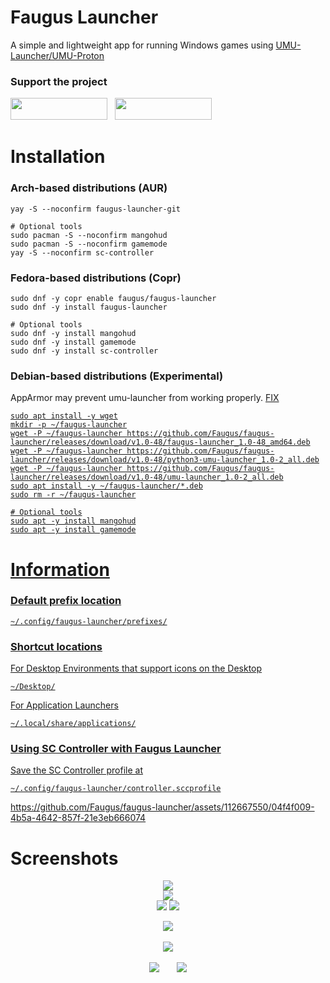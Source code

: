 # Faugus Launcher
A simple and lightweight app for running Windows games using [UMU-Launcher/UMU-Proton](https://github.com/Open-Wine-Components/umu-launcher)

### Support the project
<a href='https://ko-fi.com/K3K210EMDU' target='_blank'><img src=https://github.com/Faugus/faugus-launcher/blob/main/ko-fi.png width="155" height="35"/></a>&nbsp;&nbsp;
<a href='https://www.paypal.com/donate/?business=57PP9DVD3VWAN&amount=5&no_recurring=0&currency_code=USD' target='_blank'><img src=https://github.com/Faugus/faugus-launcher/blob/main/paypal.png width="155" height="35"/></a>

# Installation
### Arch-based distributions (AUR)
```
yay -S --noconfirm faugus-launcher-git
```
```
# Optional tools
sudo pacman -S --noconfirm mangohud
sudo pacman -S --noconfirm gamemode
yay -S --noconfirm sc-controller
```

### Fedora-based distributions (Copr)
```
sudo dnf -y copr enable faugus/faugus-launcher
sudo dnf -y install faugus-launcher
```
```
# Optional tools
sudo dnf -y install mangohud
sudo dnf -y install gamemode
sudo dnf -y install sc-controller
```

### Debian-based distributions (Experimental)
AppArmor may prevent umu-launcher from working properly. <a href='https://gist.github.com/Faugus/8d3caa3ce93eb1ff90409f3c3dbabe0f' target='_blank'>FIX
```
sudo apt install -y wget
mkdir -p ~/faugus-launcher
wget -P ~/faugus-launcher https://github.com/Faugus/faugus-launcher/releases/download/v1.0-48/faugus-launcher_1.0-48_amd64.deb
wget -P ~/faugus-launcher https://github.com/Faugus/faugus-launcher/releases/download/v1.0-48/python3-umu-launcher_1.0-2_all.deb
wget -P ~/faugus-launcher https://github.com/Faugus/faugus-launcher/releases/download/v1.0-48/umu-launcher_1.0-2_all.deb
sudo apt install -y ~/faugus-launcher/*.deb
sudo rm -r ~/faugus-launcher
```
```
# Optional tools
sudo apt -y install mangohud
sudo apt -y install gamemode
```

# Information
### Default prefix location
```
~/.config/faugus-launcher/prefixes/
```

### Shortcut locations
For Desktop Environments that support icons on the Desktop
```
~/Desktop/
```
For Application Launchers
```
~/.local/share/applications/
```

### Using SC Controller with Faugus Launcher
Save the SC Controller profile at
```
~/.config/faugus-launcher/controller.sccprofile
```
https://github.com/Faugus/faugus-launcher/assets/112667550/04f4f009-4b5a-4642-857f-21e3eb666074

# Screenshots
<p align="center">
  <img src=https://github.com/Faugus/faugus-launcher/assets/112667550/2555a761-c12a-48cb-8888-5f007bb71031/><br>
  <img src=https://github.com/Faugus/faugus-launcher/assets/112667550/cfc9a0a9-8999-4473-ac00-f0fb44b2095c/><br>
  <img src=https://github.com/Faugus/faugus-launcher/assets/112667550/e09130c7-9b46-4a9a-bf8c-9f215a5b3d24/>
  <img src=https://github.com/Faugus/faugus-launcher/assets/112667550/3fe492ef-7fe3-472e-8e54-ee475a51c38c/>
</p>
<p align="center">
<img src=https://github.com/Faugus/faugus-launcher/assets/112667550/a2c5993b-5a67-46a4-9ba4-31ddc1c69377/><br><br>
<img src=https://github.com/Faugus/faugus-launcher/assets/112667550/7b00bcf6-1db8-4c2e-9208-ac9f843f2a49/><br><br>
<img src=https://github.com/Faugus/faugus-launcher/assets/112667550/d5b0368c-1986-46dd-aa2d-67e5c7ad2433/>&nbsp;&nbsp;&nbsp;&nbsp;&nbsp;&nbsp;
<img src=https://github.com/Faugus/faugus-launcher/assets/112667550/5979a28b-b057-4ca9-b758-bf869a32d217/>
</p>
